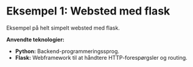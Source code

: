 # Eksempel 1: Websted med flask

Eksempel på helt simpelt websted med flask.

**Anvendte teknologier:**
- **Python:** Backend-programmeringssprog.
- **Flask:** Webframework til at håndtere HTTP-forespørgsler og routing.


